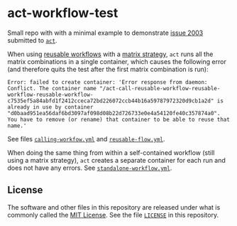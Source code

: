 # act-workflow-test

Small repo with with a minimal example to demonstrate [issue 2003][1] submitted to [`act`][2].

When using [reusable workflows][3] with a [matrix strategy][4], `act` runs all the matrix combinations in a single container, which causes the following error (and therefore quits the test after the first matrix combination is run):

```text
Error: failed to create container: 'Error response from daemon: Conflict. The container name "/act-call-reusable-workflow-reusable-workflow-reusable-workflow-c7535ef5a84abfd1f2412cceca72bd226072ccb44b16a59787972320d9cb1a2d" is already in use by container "d0baad951ea56daf6bd3097af098d08b22d726733e0e4a54120fe40c357874a0". You have to remove (or rename) that container to be able to reuse that name.'
```

See files [`calling-workfow.yml`][6] and [`reusable-flow.yml`][7].

When doing the same thing from within a self-contained workflow (still using a matrix strategy), `act` creates a separate container for each run and does not have any errors. See [`standalone-workflow.yml`][5].

## License

The software and other files in this repository are released under what is commonly called the [MIT License][100]. See the file [`LICENSE`][101] in this repository.

[1]: https://github.com/nektos/act/issues/2003
[2]: https://github.com/nektos/act
[3]: https://docs.github.com/en/actions/using-workflows/reusing-workflows
[4]: https://docs.github.com/en/actions/using-jobs/using-a-matrix-for-your-jobs
[5]: ./.github/workflows/standalone-workflow.yml
[6]: ./.github/workflows/calling-workflow.yml
[7]: ./.github/workflows/reusable-flow.yml
[100]: https://choosealicense.com/licenses/mit/
[101]: ./LICENSE
[//]: # ([200]: https://github.com/Andy4495/act-workflow-test)
